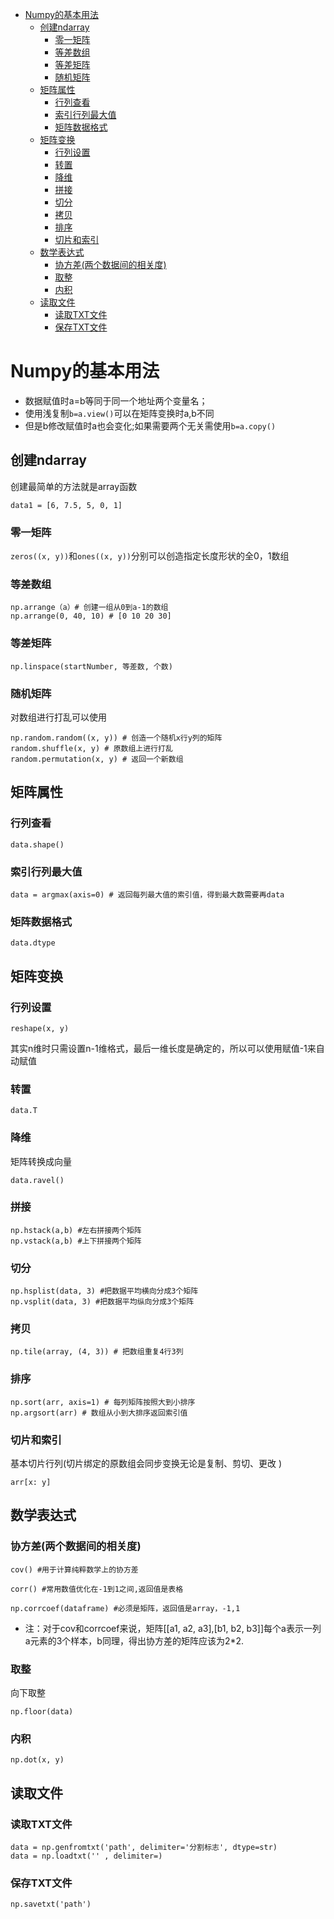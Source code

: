 <!-- TOC -->

- [Numpy的基本用法](#numpy的基本用法)
    - [创建ndarray](#创建ndarray)
        - [零一矩阵](#零一矩阵)
        - [等差数组](#等差数组)
        - [等差矩阵](#等差矩阵)
        - [随机矩阵](#随机矩阵)
    - [矩阵属性](#矩阵属性)
        - [行列查看](#行列查看)
        - [索引行列最大值](#索引行列最大值)
        - [矩阵数据格式](#矩阵数据格式)
    - [矩阵变换](#矩阵变换)
        - [行列设置](#行列设置)
        - [转置](#转置)
        - [降维](#降维)
        - [拼接](#拼接)
        - [切分](#切分)
        - [拷贝](#拷贝)
        - [排序](#排序)
        - [切片和索引](#切片和索引)
    - [数学表达式](#数学表达式)
        - [协方差(两个数据间的相关度)](#协方差两个数据间的相关度)
        - [取整](#取整)
        - [内积](#内积)
    - [读取文件](#读取文件)
        - [读取TXT文件](#读取txt文件)
        - [保存TXT文件](#保存txt文件)

<!-- /TOC -->

# Numpy的基本用法
* 数据赋值时a=b等同于同一个地址两个变量名；
* 使用浅复制`b=a.view()`可以在矩阵变换时a,b不同
* 但是b修改赋值时a也会变化;如果需要两个无关需使用`b=a.copy()`
## 创建ndarray 
创建最简单的方法就是array函数
```
data1 = [6, 7.5, 5, 0, 1]
```
### 零一矩阵
 `zeros((x, y))`和`ones((x, y))`分别可以创造指定长度形状的全0，1数组
### 等差数组 
```
np.arrange（a）# 创建一组从0到a-1的数组
np.arrange(0, 40, 10) # [0 10 20 30]
```
### 等差矩阵
```
np.linspace(startNumber, 等差数, 个数)
```
### 随机矩阵
对数组进行打乱可以使用
```
np.random.random((x, y)) # 创造一个随机x行y列的矩阵
random.shuffle(x, y) # 原数组上进行打乱
random.permutation(x, y) # 返回一个新数组
```

## 矩阵属性
### 行列查看
```
data.shape()
```
### 索引行列最大值
```
data = argmax(axis=0) # 返回每列最大值的索引值，得到最大数需要再data
```
### 矩阵数据格式
```
data.dtype
```

## 矩阵变换
### 行列设置
```
reshape(x, y)
```
其实n维时只需设置n-1维格式，最后一维长度是确定的，所以可以使用赋值-1来自动赋值
### 转置
```
data.T
```
### 降维
矩阵转换成向量
```
data.ravel()
```
### 拼接
```
np.hstack(a,b) #左右拼接两个矩阵
np.vstack(a,b) #上下拼接两个矩阵
```
### 切分
```
np.hsplist(data, 3) #把数据平均横向分成3个矩阵
np.vsplit(data, 3) #把数据平均纵向分成3个矩阵
```
### 拷贝
```
np.tile(array, (4, 3)) # 把数组重复4行3列
```
### 排序
```
np.sort(arr, axis=1) # 每列矩阵按照大到小排序
np.argsort(arr) # 数组从小到大排序返回索引值
```
### 切片和索引
基本切片行列(切片绑定的原数组会同步变换无论是复制、剪切、更改 )
```
arr[x: y]
```


## 数学表达式
### 协方差(两个数据间的相关度)
```
cov() #用于计算纯粹数学上的协方差

corr() #常用数值优化在-1到1之间,返回值是表格

np.corrcoef(dataframe) #必须是矩阵，返回值是array，-1,1
```
* 注：对于cov和corrcoef来说，矩阵[[a1, a2, a3],[b1, b2, b3]]每个a表示一列a元素的3个样本，b同理，得出协方差的矩阵应该为2*2.

### 取整
向下取整
```
np.floor(data)
```
### 内积
```
np.dot(x, y)
```

## 读取文件
### 读取TXT文件
```
data = np.genfromtxt('path', delimiter='分割标志', dtype=str)
data = np.loadtxt('' , delimiter=)
```
### 保存TXT文件
```
np.savetxt('path')
```